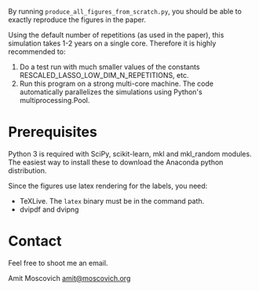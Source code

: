 By running `produce_all_figures_from_scratch.py`, you should be able to exactly reproduce the figures in the paper.

Using the default number of repetitions (as used in the paper), this simulation takes 1-2 years on a single core. Therefore it is highly recommended to:
1. Do a test run with much smaller values of the constants RESCALED_LASSO_LOW_DIM_N_REPETITIONS, etc.
1. Run this program on a strong multi-core machine. The code automatically parallelizes the simulations using Python's multiprocessing.Pool.

# Prerequisites

Python 3 is required with SciPy, scikit-learn, mkl and mkl_random modules.
The easiest way to install these to download the Anaconda python distribution.

Since the figures use latex rendering for the labels, you need:
* TeXLive. The `latex` binary must be in the command path.
* dvipdf and dvipng

# Contact

Feel free to shoot me an email.

Amit Moscovich
amit@moscovich.org

